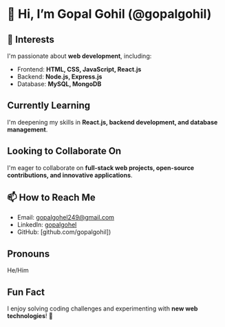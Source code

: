 # 👋 Hi, I’m Gopal Gohil (@gopalgohil)  

## 👀 Interests  
I'm passionate about **web development**, including:  
- Frontend: **HTML, CSS, JavaScript, React.js**  
- Backend: **Node.js, Express.js**  
- Database: **MySQL, MongoDB**  

##  Currently Learning  
I'm deepening my skills in **React.js, backend development, and database management**.  

##  Looking to Collaborate On  
I'm eager to collaborate on **full-stack web projects, open-source contributions, and innovative applications**.  

## 📫 How to Reach Me  
- Email: gopalgohel249@gmail.com  
- LinkedIn: [gopalgohel  ](https://www.linkedin.com/in/gopal-gohil-650606278/)
- GitHub: [github.com/gopalgohil])  

##  Pronouns  
He/Him  

##  Fun Fact  
I enjoy solving coding challenges and experimenting with **new web technologies**! 🚀  

